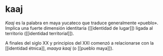 # kaaj
*Kaaj* es la palabra en maya yucateco que traduce generalmente «pueblo». Implica una fuerte dimensión identitaria ([[identidad de lugar]]) ligada al territorio ([[identidad territorial]]).

A finales del siglo XX y principios del XXI comenzó a relacionarse con la [[identidad étnica]], *maaya kaaj* (o [[pueblo maya]]).
